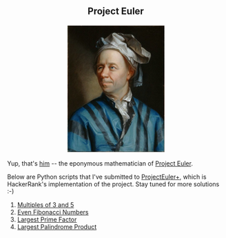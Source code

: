 ## <p align="center">Project Euler</p>

<p align="center">
	<img src="Leonhard_Euler.jpg" width="225">
</p>

Yup, that's [him](https://en.wikipedia.org/wiki/Leonhard_Euler) -- the eponymous mathematician of [Project Euler](https://projecteuler.net).

Below are Python scripts that I've submitted to [ProjectEuler+](https://www.hackerrank.com/contests/projecteuler/challenges), which is  HackerRank's implementation of the project. Stay tuned for more solutions :-)

1. [Multiples of 3 and 5](/solutions/001_multiples_of_3_and_5.py)
1. [Even Fibonacci Numbers](/solutions/002_even_fibonacci_numbers.py)
1. [Largest Prime Factor](/solutions/003_largest_prime_factor.py)
1. [Largest Palindrome Product](/solutions/004_largest_palindrome_product.py)
